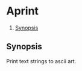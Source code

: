 # Aprint

<!--- mdtoc: toc begin -->

1.	[Synopsis](#synopsis)<!--- mdtoc: toc end -->

## Synopsis

Print text strings to ascii art.
